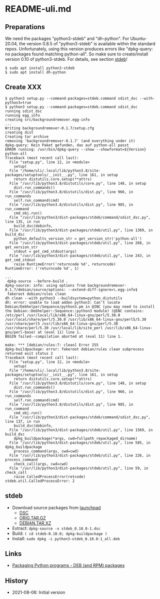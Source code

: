 README-uli.md
=============

Preparations
------------

We need the packages "python3-stdeb" and "dh-python".
For Ubuntu-20.04, the version 0.8.5 of "python3-stdeb"
is available within the standard repos. Unfortunately,
using this version produces errors like
"dpkg-query: no packages found matching python-all".
So make sure to create/install version 0.10 of python3-stdeb.
For details, see section [stdeb](#stdeb)!

```
$ sudo apt install python3-stdeb
$ sudo apt install dh-python
```

Create XXX
----------

```
$ python3 setup.py --command-packages=stdeb.command sdist_dsc --with-python3=true
$ python3 setup.py --command-packages=stdeb.command sdist_dsc
running sdist_dsc
running egg_info
creating src/backgroundremover.egg-info
...
Writing backgroundremover-0.1.7/setup.cfg
creating dist
Creating tar archive
removing 'backgroundremover-0.1.7' (and everything under it)
dpkg-query: Kein Paket gefunden, das auf python-all passt
ERROR running: /usr/bin/dpkg-query --show --showformat=${Version} python-all
Traceback (most recent call last):
  File "setup.py", line 12, in <module>
    setup(
  File "/home/uli/.local/lib/python3.8/site-packages/setuptools/__init__.py", line 161, in setup
    return distutils.core.setup(**attrs)
  File "/usr/lib/python3.8/distutils/core.py", line 148, in setup
    dist.run_commands()
  File "/usr/lib/python3.8/distutils/dist.py", line 966, in run_commands
    self.run_command(cmd)
  File "/usr/lib/python3.8/distutils/dist.py", line 985, in run_command
    cmd_obj.run()
  File "/usr/lib/python3/dist-packages/stdeb/command/sdist_dsc.py", line 135, in run
    build_dsc(debinfo,
  File "/usr/lib/python3/dist-packages/stdeb/util.py", line 1369, in build_dsc
    python_defaults_version_str = get_version_str('python-all')
  File "/usr/lib/python3/dist-packages/stdeb/util.py", line 268, in get_version_str
    stdout = get_cmd_stdout(args)
  File "/usr/lib/python3/dist-packages/stdeb/util.py", line 243, in get_cmd_stdout
    raise RuntimeError('returncode %d', returncode)
RuntimeError: ('returncode %d', 1)
```

```
...
 dpkg-source --before-build .
dpkg-source: info: using options from backgroundremover-0.1.7/debian/source/options: --extend-diff-ignore=\.egg-info$
 fakeroot debian/rules clean
dh clean --with python3 --buildsystem=python_distutils
dh: error: unable to load addon python3: Can't locate Debian/Debhelper/Sequence/python3.pm in @INC (you may need to install the Debian::Debhelper::Sequence::python3 module) (@INC contains: /etc/perl /usr/local/lib/x86_64-linux-gnu/perl/5.30.0 /usr/local/share/perl/5.30.0 /usr/lib/x86_64-linux-gnu/perl5/5.30 /usr/share/perl5 /usr/lib/x86_64-linux-gnu/perl/5.30 /usr/share/perl/5.30 /usr/local/lib/site_perl /usr/lib/x86_64-linux-gnu/perl-base) at (eval 11) line 1.
BEGIN failed--compilation aborted at (eval 11) line 1.

make: *** [debian/rules:7: clean] Error 255
dpkg-buildpackage: error: fakeroot debian/rules clean subprocess returned exit status 2
Traceback (most recent call last):
  File "setup.py", line 12, in <module>
    setup(
  File "/home/uli/.local/lib/python3.8/site-packages/setuptools/__init__.py", line 161, in setup
    return distutils.core.setup(**attrs)
  File "/usr/lib/python3.8/distutils/core.py", line 148, in setup
    dist.run_commands()
  File "/usr/lib/python3.8/distutils/dist.py", line 966, in run_commands
    self.run_command(cmd)
  File "/usr/lib/python3.8/distutils/dist.py", line 985, in run_command
    cmd_obj.run()
  File "/usr/lib/python3/dist-packages/stdeb/command/sdist_dsc.py", line 137, in run
    build_dsc(debinfo,
  File "/usr/lib/python3/dist-packages/stdeb/util.py", line 1569, in build_dsc
    dpkg_buildpackage(*args, cwd=fullpath_repackaged_dirname)
  File "/usr/lib/python3/dist-packages/stdeb/util.py", line 585, in dpkg_buildpackage
    process_command(args, cwd=cwd)
  File "/usr/lib/python3/dist-packages/stdeb/util.py", line 226, in process_command
    check_call(args, cwd=cwd)
  File "/usr/lib/python3/dist-packages/stdeb/util.py", line 59, in check_call
    raise CalledProcessError(retcode)
stdeb.util.CalledProcessError: 2
```

stdeb
-----

- Download source packages from [launchpad](https://launchpad.net/ubuntu/impish/+source/stdeb)
   - [DSC](https://launchpad.net/ubuntu/+archive/primary/+sourcefiles/stdeb/0.10.0-1/stdeb_0.10.0-1.dsc)
   - [ORIG.TAR.GZ](https://launchpad.net/ubuntu/+archive/primary/+sourcefiles/stdeb/0.10.0-1/stdeb_0.10.0.orig.tar.gz)
   - [DEBIAN.TAR.XZ](https://launchpad.net/ubuntu/+archive/primary/+sourcefiles/stdeb/0.10.0-1/stdeb_0.10.0-1.debian.tar.xz)
- Extract: `dpkg-source -x stdeb_0.10.0-1.dsc`
- Build: `( cd stdeb-0.10.0; dpkg-buildpackage )`
- Install: `sudo dpkg -i python3-stdeb_0.10.0-1_all.deb`

Links
-----

- [Packaging Python programs - DEB (and RPM) packages](https://www.dlab.ninja/2015/11/packaging-python-programs-debian-and.html)

History
-------

- 2021-08-06: Initial version
